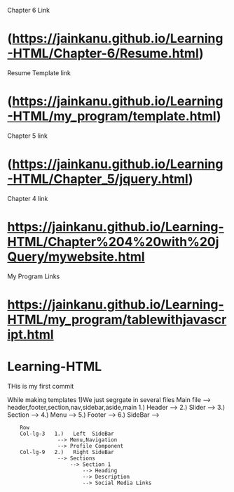 Chapter 6 Link
# (https://jainkanu.github.io/Learning-HTML/Chapter-6/Resume.html)

Resume Template link
# (https://jainkanu.github.io/Learning-HTML/my_program/template.html)

Chapter 5 link
# (https://jainkanu.github.io/Learning-HTML/Chapter_5/jquery.html)

Chapter 4 link
# https://jainkanu.github.io/Learning-HTML/Chapter%204%20with%20jQuery/mywebsite.html

My Program Links
# https://jainkanu.github.io/Learning-HTML/my_program/tablewithjavascript.html
# Learning-HTML
THis is my first commit

While making templates
    1)We just segrgate in several files
        Main file -->
        header,footer,section,nav,sidebar,aside,main
        1.)   Header -->
        2.)   Slider -->
        3.)   Section -->
        4.)   Menu -->
        5.)   Footer -->
        6.)   SideBar -->
        
        Row
        Col-lg-3   1.)   Left  SideBar
                    --> Menu,Navigation
                    --> Profile Component
        Col-lg-9   2.)   Right SideBar
                    --> Sections
                        --> Section 1
                            --> Heading
                            --> Description
                            --> Social Media Links
